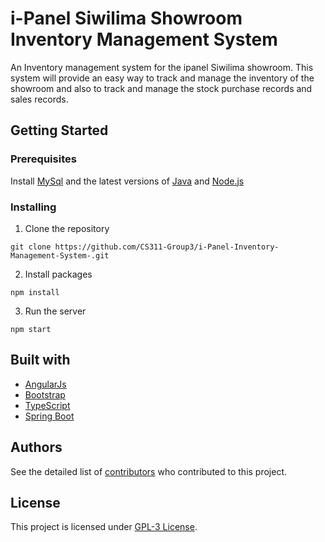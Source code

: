 # i-Panel Siwilima Showroom Inventory Management System
An Inventory management system for the ipanel Siwilima showroom. 
This system will provide an easy way to track and manage the inventory of the showroom and also to track and manage the stock purchase records and sales records.

## Getting Started

### Prerequisites
Install [MySql](https://dev.mysql.com/downloads/mysql/) and the latest versions of [Java](https://www.java.com/en/download/) and [Node.js](https://nodejs.org/en/download/)

### Installing
1. Clone the repository
```
git clone https://github.com/CS311-Group3/i-Panel-Inventory-Management-System-.git
```
2. Install packages
```
npm install
```
3. Run the server
```
npm start
```




## Built with
* [AngularJs](https://github.com/angular/angular.js/)
* [Bootstrap](https://github.com/twbs/bootstrap)
* [TypeScript](https://github.com/microsoft/TypeScript)
* [Spring Boot](https://github.com/spring-projects/spring-boot)

## Authors
See the detailed list of [contributors](https://github.com/CS311-Group3/i-Panel-Inventory-Management-System-/graphs/contributors?) who contributed to this project.

## License
This project is licensed under [GPL-3 License](https://github.com/CS311-Group3/i-Panel-Inventory-Management-System-/blob/master/LICENSE).




